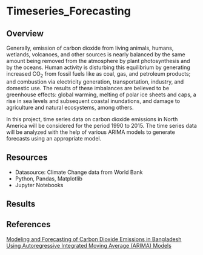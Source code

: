 # Timeseries_Forecasting

## Overview

Generally, emission of carbon dioxide from living animals, humans, wetlands, volcanoes, and other sources is nearly balanced by the same amount being removed from the atmosphere by plant photosynthesis and by the oceans. Human activity is disturbing this equilibrium by generating increased CO<sub>2</sub> from fossil fuels like as coal, gas, and petroleum products; and combustion via electricity generation, transportation, industry, and domestic use. The results of these imbalances are believed to be greenhouse effects: global warming, melting of polar ice sheets and caps, a rise in sea levels and subsequent coastal inundations, and damage to agriculture and natural ecosystems, among others. 

In this project, time series data on carbon dioxide emissions in North America will be considered for the period 1990 to 2015. The time series data will be analyzed with the help of various ARIMA models to generate forecasts using an appropriate model.

## Resources

- Datasource: Climate Change data from World Bank
- Python, Pandas, Matplotlib
- Jupyter Notebooks

## Results


## References

[Modeling and Forecasting of Carbon Dioxide Emissions in Bangladesh Using Autoregressive Integrated Moving Average (ARIMA) Models](https://www.scirp.org/journal/paperinformation.aspx?paperid=78038)
